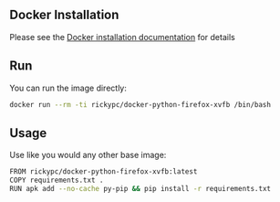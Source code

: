 Docker Installation
-------------------

Please see the [Docker installation documentation](https://docs.docker.com/installation/) for details

Run
---

You can run the image directly:
```bash
docker run --rm -ti rickypc/docker-python-firefox-xvfb /bin/bash
```

Usage
-----

Use like you would any other base image:
```bash
FROM rickypc/docker-python-firefox-xvfb:latest
COPY requirements.txt .
RUN apk add --no-cache py-pip && pip install -r requirements.txt
```
